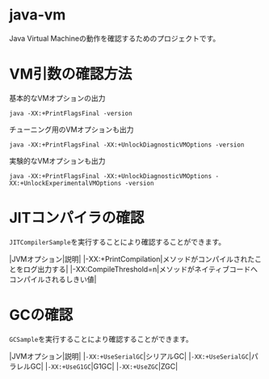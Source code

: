 # java-vm
Java Virtual Machineの動作を確認するためのプロジェクトです。

# VM引数の確認方法
基本的なVMオプションの出力
```
java -XX:+PrintFlagsFinal -version
```

チューニング用のVMオプションも出力
```
java -XX:+PrintFlagsFinal -XX:+UnlockDiagnosticVMOptions -version
```

実験的なVMオプションも出力
```
java -XX:+PrintFlagsFinal -XX:+UnlockDiagnosticVMOptions -XX:+UnlockExperimentalVMOptions -version
```

# JITコンパイラの確認
`JITCompilerSample`を実行することにより確認することができます。

|JVMオプション|説明|
|-XX:+PrintCompilation|メソッドがコンパイルされたことをログ出力する|
|-XX:CompileThreshold=n|メソッドがネイティブコードへコンパイルされるしきい値|

# GCの確認
`GCSample`を実行することにより確認することができます。

|JVMオプション|説明|
|`-XX:+UseSerialGC`|シリアルGC|
|`-XX:+UseSerialGC`|パラレルGC|
|`-XX:+UseG1GC`|G1GC|
|`-XX:+UseZGC`|ZGC|

